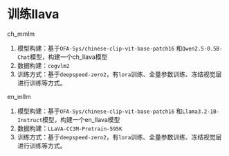 # 训练llava
ch_mmlm
1. 模型构建：基于`OFA-Sys/chinese-clip-vit-base-patch16` 和`Qwen2.5-0.5B-Chat`模型，构建一个ch_llava模型
2. 数据构建：`cogvlm2`
3. 训练方式：基于`deepspeed-zero2`，有`lora`训练、全量参数训练、冻结视觉层进行训练等方式。

en_mllm
1. 模型构建：基于`OFA-Sys/chinese-clip-vit-base-patch16` 和`Llama3.2-1B-Instruct`模型，构建一个en_llava模型
2. 数据构建：`LLaVA-CC3M-Pretrain-595K`
3. 训练方式：基于`deepspeed-zero2`，有`lora`训练、全量参数训练、冻结视觉层进行训练等方式。



